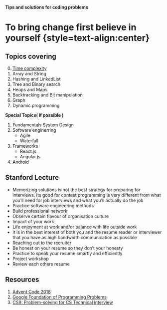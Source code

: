 __Tips and solutions for coding problems__

# To bring change first believe in yourself {style=text-align:center}
 

Topics covering
-----------------
0. [Time complexity](https://www.interviewbit.com/courses/programming/topics/time-complexity/)
1. Array and String
2. Hashing and LinkedList
3. Tree and Binary search 
4. Heaps and Maps 
5. Backtracking and Bit manipulation 
6. Graph 
7. Dynamic programming 

**Special Topics( If possible )**

1. Fundamentals System Design
2. Software enginerring
	* Agile 
	* Waterfall 
3. Frameworks
	* React.js
	* Angular.js
4. Android

Stanford Lecture
------------------
* Memorizing solutions is not the best strategy for preparing for interviews. Its good for contest programming is very different from what you’ll need for job interviews and what you’ll actually do the job
* Practice software engineering methods
* Build professional network
* Observe certain flavour of organisation culture
* Impact of your work 
* Life enjoyment at work and/or balance with life outside work
* It is in the best interest of both you and the resume reader or interviewer that you have as high bandwidth communication as possible
* Reaching out to the recruiter 
* Be honest on your resume so they don’t your honesty
* Practice to speak your resume smartly and efficiently 
* Project workshop 
* Review each others resume

Resources
-----------------
1. [Advent Code 2018](https://adventofcode.com/)
2. [Google Foundation of Programming Problems](https://techdevguide.withgoogle.com/paths/foundational/find-longest-word-in-dictionary-that-subsequence-of-given-string/#code-challenge)
3. [CS9: Problem-solving for CS Technical interview](http://web.stanford.edu/class/cs9/) 
 
